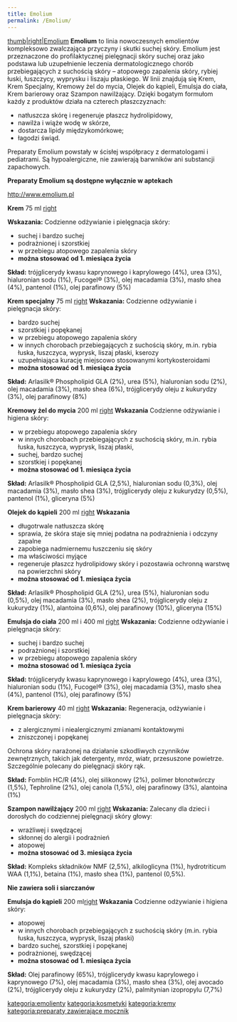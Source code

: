 ```yaml
---
title: Emolium
permalink: /Emolium/
---
```


[thumb|right|Emolium](/grafika:Emolium_grupa.jpg "wikilink") **Emolium** to linia nowoczesnych emolientów kompleksowo zwalczająca przyczyny i skutki suchej skóry. Emolium jest przeznaczone do profilaktycznej pielęgnacji skóry suchej oraz jako podstawa lub uzupełnienie leczenia dermatologicznego chorób przebiegających z suchością skóry – atopowego zapalenia skóry, rybiej łuski, łuszczycy, wyprysku i liszaju płaskiego. W linii znajdują się Krem, Krem Specjalny, Kremowy żel do mycia, Olejek do kąpieli, Emulsja do ciała, Krem barierowy oraz Szampon nawilżający. Dzięki bogatym formułom każdy z produktów działa na czterech płaszczyznach:

-   natłuszcza skórę i regeneruje płaszcz hydrolipidowy,
-   nawilża i wiąże wodę w skórze,
-   dostarcza lipidy międzykomórkowe;
-   łagodzi świąd.

Preparaty Emolium powstały w ścisłej współpracy z dermatologami i pediatrami. Są hypoalergiczne, nie zawierają barwników ani substancji zapachowych.

**Preparaty Emolium są dostępne wyłącznie w aptekach**

<http://www.emolium.pl>

**Krem** 75 ml [right](/Grafika:krem.jpg "wikilink")

**Wskazania:** Codzienne odżywianie i pielęgnacja skóry:

-   suchej i bardzo suchej
-   podrażnionej i szorstkiej
-   w przebiegu atopowego zapalenia skóry
-   **można stosować od 1. miesiąca życia**

**Skład:** trójglicerydy kwasu kaprynowego i kaprylowego (4%), urea (3%), hialuronian sodu (1%), Fucogel® (3%), olej macadamia (3%), masło shea (4%), pantenol (1%), olej parafinowy (5%)

**Krem specjalny** 75 ml [right](/Grafika:kremspec.jpg "wikilink") **Wskazania:** Codzienne odżywianie i pielęgnacja skóry:

-   bardzo suchej
-   szorstkiej i popękanej
-   w przebiegu atopowego zapalenia skóry
-   w innych chorobach przebiegających z suchością skóry, m.in. rybia łuska, łuszczyca, wyprysk, liszaj płaski, kserozy
-   uzupełniająca kurację miejscowo stosowanymi kortykosteroidami
-   **można stosować od 1. miesiąca życia**

**Skład:** Arlasilk® Phospholipid GLA (2%), urea (5%), hialuronian sodu (2%), olej macadamia (3%), masło shea (6%), trójglicerydy oleju z kukurydzy (3%), olej parafinowy (8%)

**Kremowy żel do mycia** 200 ml [right](/Grafika:zel.jpg "wikilink") **Wskazania** Codzienne odżywianie i higiena skóry:

-   w przebiegu atopowego zapalenia skóry
-   w innych chorobach przebiegających z suchością skóry, m.in. rybia łuska, łuszczyca, wyprysk, liszaj płaski,
-   suchej, bardzo suchej
-   szorstkiej i popękanej
-   **można stosować od 1. miesiąca życia**

**Skład:** Arlasilk® Phospholipid GLA (2,5%), hialuronian sodu (0,3%), olej macadamia (3%), masło shea (3%), trójglicerydy oleju z kukurydzy (0,5%), pantenol (1%), gliceryna (5%)

**Olejek do kąpieli** 200 ml [right](/Grafika:olejek.jpg "wikilink") **Wskazania**

-   długotrwale natłuszcza skórę
-   sprawia, że skóra staje się mniej podatna na podrażnienia i odczyny zapalne
-   zapobiega nadmiernemu łuszczeniu się skóry
-   ma właściwości myjące
-   regeneruje płaszcz hydrolipidowy skóry i pozostawia ochronną warstwę na powierzchni skóry
-   **można stosować od 1. miesiąca życia**

**Skład:** Arlasilk® Phospholipid GLA (2%), urea (5%), hialuronian sodu (0,5%), olej macadamia (3%), masło shea (2%), trójglicerydy oleju z kukurydzy (1%), alantoina (0,6%), olej parafinowy (10%), gliceryna (15%)

**Emulsja do ciała** 200 ml i 400 ml [right](/Grafika:emulsja.jpg "wikilink") **Wskazania:** Codzienne odżywianie i pielęgnacja skóry:

-   suchej i bardzo suchej
-   podrażnionej i szorstkiej
-   w przebiegu atopowego zapalenia skóry
-   **można stosować od 1. miesiąca życia**

**Skład:** trójglicerydy kwasu kaprynowego i kaprylowego (4%), urea (3%), hialuronian sodu (1%), Fucogel® (3%), olej macadamia (3%), masło shea (4%), pantenol (1%), olej parafinowy (5%)

**Krem barierowy** 40 ml [right](/Grafika:krembar.jpg "wikilink") **Wskazania:** Regeneracja, odżywianie i pielęgnacja skóry:

-   z alergicznymi i niealergicznymi zmianami kontaktowymi
-   zniszczonej i popękanej

Ochrona skóry narażonej na działanie szkodliwych czynników zewnętrznych, takich jak detergenty, mróz, wiatr, przesuszone powietrze. Szczególnie polecany do pielęgnacji skóry rąk.

**Skład:** Fomblin HC/R (4%), olej silikonowy (2%), polimer błonotwórczy (1,5%), Tephroline (2%), olej canola (1,5%), olej parafinowy (3%), alantoina (1%)

**Szampon nawilżający** 200 ml [right](/Grafika:szampon_emolium.jpg "wikilink") **Wskazania:** Zalecany dla dzieci i dorosłych do codziennej pielęgnacji skóry głowy:

-   wrażliwej i swędzącej
-   skłonnej do alergii i podrażnień
-   atopowej
-   **można stosować od 3. miesiąca życia**

**Skład:** Kompleks składników NMF (2,5%), alkiloglicyna (1%), hydrotriticum WAA (1,1%), betaina (1%), masło shea (1%), pantenol (0,5%).

**Nie zawiera soli i siarczanów**

**Emulsja do kąpieli** 200 ml[right](/Grafika:Emulsjakap_butelka_small.jpg‎ "wikilink") **Wskazania** Codzienne odżywianie i higiena skóry:

-   atopowej
-   w innych chorobach przebiegających z suchością skóry (m.in. rybia łuska, łuszczyca, wyprysk, liszaj płaski)
-   bardzo suchej, szorstkiej i popękanej
-   podrażnionej, swędzącej
-   **można stosować od 1. miesiąca życia**

**Skład:** Olej parafinowy (65%), trójglicerydy kwasu kaprylowego i kaprynowego (7%), olej macadamia (3%), masło shea (3%), olej avocado (2%), trójglicerydy oleju z kukurydzy (2%), palmitynian izopropylu (7,7%)

[kategoria:emolienty](/kategoria:emolienty "wikilink") [kategoria:kosmetyki](/kategoria:kosmetyki "wikilink") [kategoria:kremy](/kategoria:kremy "wikilink") [kategoria:preparaty zawierające mocznik](/kategoria:preparaty_zawierające_mocznik "wikilink")